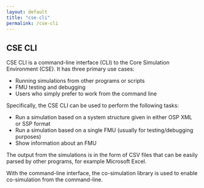 ```yaml
---
layout: default
title: "cse-cli"
permalink: /cse-cli
---
```


## CSE CLI

CSE CLI is a command-line interface (CLI) to the Core Simulation Environment (CSE). It has three primary use cases:

- Running simulations from other programs or scripts
- FMU testing and debugging
- Users who simply prefer to work from the command line

Specifically, the CSE CLI can be used to perform the following tasks:

- Run a simulation based on a system structure given in either OSP XML or SSP format
- Run a simulation based on a single FMU (usually for testing/debugging purposes)
- Show information about an FMU

The output from the simulations is in the form of CSV files that can be easily parsed by other programs, for example Microsoft Excel.

With the command-line interface, the co-simulation library is used to enable co-simulation from the command-line.
